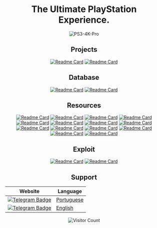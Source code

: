 <div align="center">

<!-- <div align="center">
    <img src="example.svg" width="400" height="400" alt="css-in-readme">
</div> -->
    
 <!-- To bolden the text, wrap it with two asterisks (*) (**word**)
To italisize the text, wrap it with one asterisk (*) (*word*)
To strikethrough the text, wrap it with two tildes (~) (~~word~~)
To make a link, place the link text in brackets and the url in parentheses ([link](http://example.com))
To make an example icon image, place an !, the alt text in brackets, and the url in parentheses (![github](/images/icon.png))
 
https://guides.github.com/features/mastering-markdown/

https://arturssmirnovs.github.io/github-profile-readme-generator/ --> 
 
 
<!-- ![Hey there, I'm Cyris. I'm a software developer, a maker and infosec enthusiast. Check out my work](https://github.com/CyrisXD/CyrisXD/raw/master/bio.gif) -->


 # **The Ultimate PlayStation Experience.**
 ![PS3-4K-Pro](https://user-images.githubusercontent.com/74815634/139526944-8dc6bf4a-c28e-4cfd-a1e0-563b2afaa29a.gif)
<!--  ![image](https://user-images.githubusercontent.com/74815634/134324677-16973d1f-028d-465e-9fbc-c7149ff853ef.png) -->
## Projects
[![Readme Card](https://github-readme-stats.vercel.app/api/pin/?username=LuanTeles&repo=PS3-4K-Pro&theme=github_light&show_icons=true)](https://github.com/LuanTeles/PS3-4K-Pro)
[![Readme Card](https://github-readme-stats.vercel.app/api/pin/?username=LuanTeles&repo=PlayStation-TV&theme=github_light&show_icons=true)](https://github.com/LuanTeles/PlayStation-TV)
## Database
[![Readme Card](https://github-readme-stats.vercel.app/api/pin/?username=LuanTeles&repo=DB&theme=github_light&show_icons=true)](https://github.com/LuanTeles/DB)
[![Readme Card](https://github-readme-stats.vercel.app/api/pin/?username=LuanTeles&repo=DB-Update&theme=github_light&show_icons=true)](https://github.com/LuanTeles/Game-XMLs)
## Resources
[![Readme Card](https://github-readme-stats.vercel.app/api/pin/?username=LuanTeles&repo=Avatars&theme=github_light&show_icons=true)](https://github.com/LuanTeles/Avatars)
[![Readme Card](https://github-readme-stats.vercel.app/api/pin/?username=LuanTeles&repo=Billboards&theme=github_light&show_icons=true)](https://github.com/LuanTeles/Billboards)
[![Readme Card](https://github-readme-stats.vercel.app/api/pin/?username=LuanTeles&repo=Channels&theme=github_light&show_icons=true)](https://github.com/LuanTeles/Channels)
[![Readme Card](https://github-readme-stats.vercel.app/api/pin/?username=LuanTeles&repo=Packages&theme=github_light&show_icons=true)](https://github.com/LuanTeles/Packages)
[![Readme Card](https://github-readme-stats.vercel.app/api/pin/?username=LuanTeles&repo=Firmwares&theme=github_light&show_icons=true)](https://github.com/LuanTeles/Firmwares)
[![Readme Card](https://github-readme-stats.vercel.app/api/pin/?username=LuanTeles&repo=Magazines&theme=github_light&show_icons=true)](https://github.com/LuanTeles/Magazines)
[![Readme Card](https://github-readme-stats.vercel.app/api/pin/?username=LuanTeles&repo=Pages&theme=github_light&show_icons=true)](https://github.com/LuanTeles/Pages)
[![Readme Card](https://github-readme-stats.vercel.app/api/pin/?username=LuanTeles&repo=ScreenSavers&theme=github_light&show_icons=true)](https://github.com/LuanTeles/ScreenSavers)
[![Readme Card](https://github-readme-stats.vercel.app/api/pin/?username=LuanTeles&repo=Servers&theme=github_light&show_icons=true)](https://github.com/LuanTeles/Server)
[![Readme Card](https://github-readme-stats.vercel.app/api/pin/?username=LuanTeles&repo=Stores&theme=github_light&show_icons=true)](https://github.com/LuanTeles/Stores)
[![Readme Card](https://github-readme-stats.vercel.app/api/pin/?username=LuanTeles&repo=Themes&theme=github_light&show_icons=true)](https://github.com/LuanTeles/Themes)
[![Readme Card](https://github-readme-stats.vercel.app/api/pin/?username=LuanTeles&repo=Wallpapers&theme=github_light&show_icons=true)](https://github.com/LuanTeles/Wallpapers)
[![Readme Card](https://github-readme-stats.vercel.app/api/pin/?username=LuanTeles&repo=Whats_New&theme=github_light&show_icons=true)](https://github.com/LuanTeles/Whats_New)
[![Readme Card](https://github-readme-stats.vercel.app/api/pin/?username=LuanTeles&repo=Xil&theme=github_light&show_icons=true)](https://github.com/LuanTeles/Xil)
## Exploit
[![Readme Card](https://github-readme-stats.vercel.app/api/pin/?username=LuanTeles&repo=HEN&theme=github_light&show_icons=true)](https://github.com/LuanTeles/HEN)
[![Readme Card](https://github-readme-stats.vercel.app/api/pin/?username=LuanTeles&repo=Hosts&theme=github_light&show_icons=true)](https://github.com/LuanTeles/Hosts)

<!-- <details> <summary>Show more...</summary>  </details> -->

## Support [](https://visitor-badge.glitch.me/badge?page_id=LuanTeles)


| Website     | Language
|-------------|----------
| [![Telegram Badge](https://img.shields.io/badge/-Telegram-0088cc?style=flat-square&logo=Telegram&logoColor=white)](https://t.me/ps34kpro)     | [Portuguese](https://t.me/ps34kpro)
| [![Telegram Badge](https://img.shields.io/badge/-Telegram-0088cc?style=flat-square&logo=Telegram&logoColor=white)](https://t.me/ps34kpro_universal)     | [English](https://t.me/ps34kpro_universal)

 ![Visitor Count](https://profile-counter.glitch.me/{LuanTeles}/count.svg)
 
<!-- <img align='center' src='https://user-images.githubusercontent.com/5713670/87202985-820dcb80-c2b6-11ea-9f56-7ec461c497c3.gif' width='200'> -->

 
